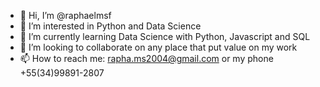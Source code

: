 - 👋 Hi, I’m @raphaelmsf
- 👀 I’m interested in Python and Data Science
- 🌱 I’m currently learning Data Science with Python, Javascript and SQL
- 💞️ I’m looking to collaborate on any place that put value on my work
- 📫 How to reach me: rapha.ms2004@gmail.com or my phone +55(34)99891-2807

<!---
raphaelmsf/raphaelmsf is a ✨ special ✨ repository because its `README.md` (this file) appears on your GitHub profile.
You can click the Preview link to take a look at your changes.
--->

